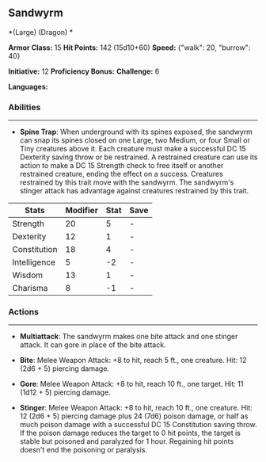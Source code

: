 ## Sandwyrm
*(Large) (Dragon) *

**Armor Class:** 15
**Hit Points:** 142 (15d10+60)
**Speed:** {"walk": 20, "burrow": 40}

**Initiative:** 12
**Proficiency Bonus:**
**Challenge:** 6

**Languages:** 

### Abilities
 --- 
- **Spine Trap**: When underground with its spines exposed, the sandwyrm can snap its spines closed on one Large, two Medium, or four Small or Tiny creatures above it. Each creature must make a successful DC 15 Dexterity saving throw or be restrained. A restrained creature can use its action to make a DC 15 Strength check to free itself or another restrained creature, ending the effect on a success. Creatures restrained by this trait move with the sandwyrm. The sandwyrm's stinger attack has advantage against creatures restrained by this trait.



| Stats | Modifier | Stat | Save
| ---- | ---- | ---- | ---- |
| Strength | 20 | 5 | - |
| Dexterity | 12 | 1 | - |
| Constitution | 18 | 4 | - |
| Intelligence | 5 | -2 | - |
| Wisdom | 13 | 1 | - |
| Charisma | 8 | -1 | - |

### Actions
 --- 
- **Multiattack**: The sandwyrm makes one bite attack and one stinger attack. It can gore in place of the bite attack.

- **Bite**: Melee Weapon Attack: +8 to hit, reach 5 ft., one creature. Hit: 12 (2d6 + 5) piercing damage.

- **Gore**: Melee Weapon Attack: +8 to hit, reach 10 ft., one target. Hit: 11 (1d12 + 5) piercing damage.

- **Stinger**: Melee Weapon Attack: +8 to hit, reach 10 ft., one creature. Hit: 12 (2d6 + 5) piercing damage plus 24 (7d6) poison damage, or half as much poison damage with a successful DC 15 Constitution saving throw. If the poison damage reduces the target to 0 hit points, the target is stable but poisoned and paralyzed for 1 hour. Regaining hit points doesn't end the poisoning or paralysis.

